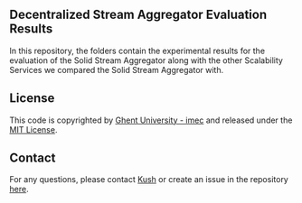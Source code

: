 ## Decentralized Stream Aggregator Evaluation Results

In this repository, the folders contain the experimental results for the evaluation of the Solid Stream Aggregator along with the other Scalability Services we compared the Solid Stream Aggregator with. 

## License
This code is copyrighted by [Ghent University - imec](https://www.ugent.be/ea/idlab/en) and released under the [MIT License](./LICENCE.md). 

## Contact 
For any questions, please contact [Kush](mailto:kushagrasingh.bisen@ugent.be) or create an issue in the repository [here](https://github.com/argahsuknesib/decentralized-stream-aggregator-evaluation-results/issues).
